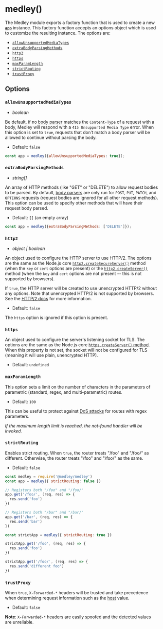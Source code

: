 # medley()

The Medley module exports a factory function that is used to create a new
[**`app`**](App.md) instance. This factory function accepts an options
object which is used to customize the resulting instance. The options are:

+ [`allowUnsupportedMediaTypes`](#allowunsupportedmediatypes)
+ [`extraBodyParsingMethods`](#extrabodyparsingmethods)
+ [`http2`](#http2)
+ [`https`](#https)
+ [`maxParamLength`](#maxparamlength)
+ [`strictRouting`](#strictrouting)
+ [`trustProxy`](#trustproxy)

## Options

### `allowUnsupportedMediaTypes`

+ *boolean*

Be default, if no [body parser](BodyParser.md) matches the `Content-Type` of a request with a body,
Medley will respond with a `415 Unsupported Media Type` error. When this option is set to `true`,
requests that don't match a body parser will be allowed to continue without parsing the body.

+ Default: `false`

```js
const app = medley({allowUnsupportedMediaTypes: true});
```

### `extraBodyParsingMethods`

+ *string[]*

An array of HTTP methods (like "GET" or "DELETE") to allow request bodies to be parsed. By default,
[body parsers](BodyParser.md) are only run for `POST`, `PUT`, `PATCH`, and `OPTIONS` requests
(request bodies are ignored for all other request methods). This option can be used to specify
other methods that will have their request body parsed.

+ Default: `[]` (an empty array)

```js
const app = medley({extraBodyParsingMethods: ['DELETE']});
```

### `http2`

+ *object | boolean*

An object used to configure the HTTP server to use HTTP/2. The options are the
same as the Node.js core
[`http2.createSecureServer()`](https://nodejs.org/api/http2.html#http2_http2_createsecureserver_options_onrequesthandler)
method (when the `key` or `cert` options are present) or the
[`http2.createServer()`](https://nodejs.org/api/http2.html#http2_http2_createserver_options_onrequesthandler)
method (when the `key` and `cert` options are not present -- this is not supported by browsers).

If `true`, the HTTP server will be created to use unencrypted HTTP/2 without
any options. Note that unencrypted HTTP/2 is not supported by browsers. See
the [HTTP/2 docs](HTTP2.md) for more information.

+ Default: `false`

The `https` option is ignored if this option is present.

### `https`

An object used to configure the server's listening socket for TLS. The options
are the same as the Node.js core
[`https.createServer()` method](https://nodejs.org/api/https.html#https_https_createserver_options_requestlistener).
When this property is not set, the socket will not be configured for TLS
(meaning it will use plain, unencrypted HTTP).

+ Default: `undefined`

### `maxParamLength`

This option sets a limit on the number of characters in the parameters of
parametric (standard, regex, and multi-parametric) routes.

+ Default: `100`

This can be useful to protect against [DoS attacks](https://www.owasp.org/index.php/Regular_expression_Denial_of_Service_-_ReDoS)
for routes with regex parameters.

*If the maximum length limit is reached, the not-found handler will be invoked.*

### `strictRouting`

Enables strict routing. When `true`, the router treats "/foo" and "/foo/" as
different. Otherwise, the router treats "/foo" and "/foo/" as the same.

+ Default: `false`

```js
const medley = require('@medley/medley')
const app = medley({ strictRouting: false })

// Registers both "/foo" and "/foo/"
app.get('/foo/', (req, res) => {
  res.send('foo')
})

// Registers both "/bar" and "/bar/"
app.get('/bar', (req, res) => {
  res.send('bar')
})

const strictApp = medley({ strictRouting: true })

strictApp.get('/foo', (req, res) => {
  res.send('foo')
})

strictApp.get('/foo/', (req, res) => {
  res.send('different foo')
})
```

### `trustProxy`

When `true`, `X-Forwarded-*` headers will be trusted and take precedence when
determining request information such as the [host](Request.md#reqhost) value.

+ Default: `false`

**Note**: `X-Forwarded-*` headers are easily spoofed and the detected values are unreliable.
